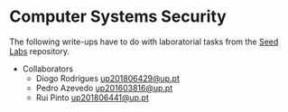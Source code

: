 # Computer Systems Security

The following write-ups have to do with laboratorial tasks from the [Seed Labs](https://github.com/seed-labs/seed-labs) repository.

* Collaborators
  - Diogo Rodrigues up201806429@up.pt
  - Pedro Azevedo up201603816@up.pt
  - Rui Pinto up201806441@up.pt
